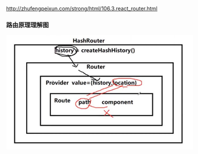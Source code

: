 http://zhufengpeixun.com/strong/html/106.3.react_router.html

### 路由原理理解图

![理解图](./img/react-router-dom原理图.jpg)